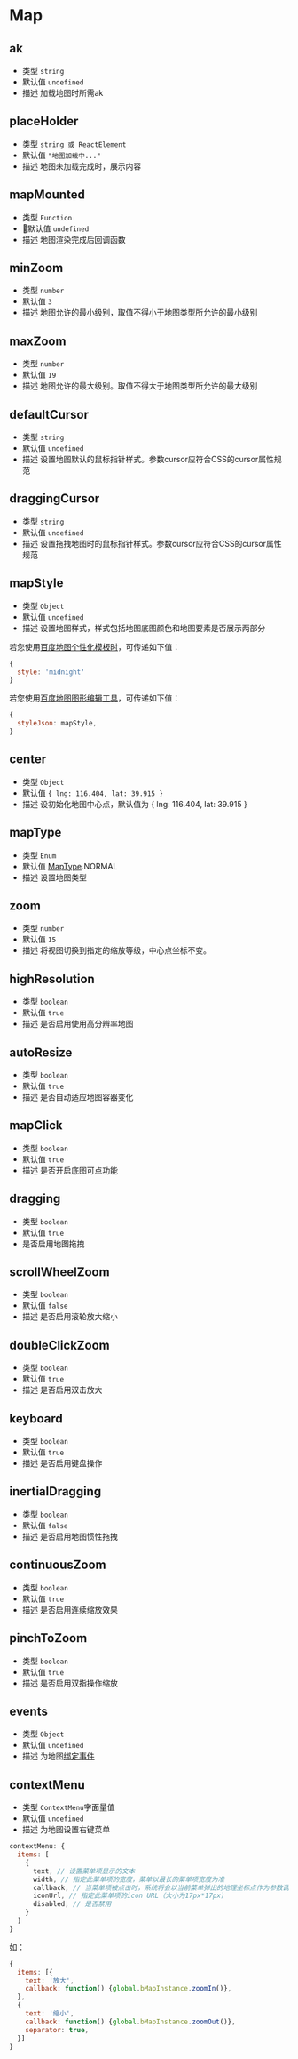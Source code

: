 # Map

## ak
* 类型 `string`
* 默认值 `undefined`
* 描述 加载地图时所需ak

## placeHolder
* 类型 `string 或 ReactElement`
* 默认值 `"地图加载中..."`
* 描述 地图未加载完成时，展示内容

## mapMounted
* 类型 `Function`
* 默认值 `undefined`
* 描述 地图渲染完成后回调函数

## minZoom
* 类型 `number`
* 默认值 `3`
* 描述 地图允许的最小级别，取值不得小于地图类型所允许的最小级别

## maxZoom
* 类型 `number`
* 默认值 `19`
* 描述 地图允许的最大级别。取值不得大于地图类型所允许的最大级别

## defaultCursor
* 类型 `string`
* 默认值 `undefined`
* 描述 设置地图默认的鼠标指针样式。参数cursor应符合CSS的cursor属性规范

## draggingCursor
* 类型 `string`
* 默认值 `undefined`
* 描述 设置拖拽地图时的鼠标指针样式。参数cursor应符合CSS的cursor属性规范

## mapStyle
* 类型 `Object`
* 默认值 `undefined`
* 描述 设置地图样式，样式包括地图底图颜色和地图要素是否展示两部分

若您使用[百度地图个性化模板时](http://lbsyun.baidu.com/custom/list.htm)，可传递如下值：

``` js
{
  style: 'midnight'
}
```

若您使用[百度地图图形编辑工具](http://lbsyun.baidu.com/img-editor.html)，可传递如下值：

``` js
{
  styleJson: mapStyle,
}
```

## center
* 类型 `Object`
* 默认值 `{ lng: 116.404, lat: 39.915 }`
* 描述 设初始化地图中心点，默认值为 { lng: 116.404, lat: 39.915 }

## mapType
* 类型 `Enum`
* 默认值 [MapType](/guide/constants.html#maptype).NORMAL
* 描述 设置地图类型

## zoom
* 类型 `number`
* 默认值 `15`
* 描述 将视图切换到指定的缩放等级，中心点坐标不变。

## highResolution
* 类型 `boolean`
* 默认值 `true`
* 描述 是否启用使用高分辨率地图

## autoResize
* 类型 `boolean`
* 默认值 `true`
* 描述 是否自动适应地图容器变化

## mapClick
* 类型 `boolean`
* 默认值 `true`
* 描述 是否开启底图可点功能

## dragging
* 类型 `boolean`
* 默认值 `true`
* 是否启用地图拖拽

## scrollWheelZoom
* 类型 `boolean`
* 默认值 `false`
* 描述 是否启用滚轮放大缩小

## doubleClickZoom
* 类型 `boolean`
* 默认值 `true`
* 描述 是否启用双击放大

## keyboard
* 类型 `boolean`
* 默认值 `true`
* 描述 是否启用键盘操作

## inertialDragging
* 类型 `boolean`
* 默认值 `false`
* 描述 是否启用地图惯性拖拽

## continuousZoom
* 类型 `boolean`
* 默认值 `true`
* 描述 是否启用连续缩放效果

## pinchToZoom
* 类型 `boolean`
* 默认值 `true`
* 描述 是否启用双指操作缩放

## events
* 类型 `Object`
* 默认值 `undefined`
* 描述 为地图[绑定事件](http://lbsyun.baidu.com/cms/jsapi/reference/jsapi_reference_3_0.html#a0b0)

## contextMenu
* 类型 `ContextMenu`字面量值
* 默认值 `undefined`
* 描述 为地图设置右键菜单

``` js
contextMenu: {
  items: [
    {
      text, // 设置菜单项显示的文本
      width, // 指定此菜单项的宽度，菜单以最长的菜单项宽度为准
      callback, // 当菜单项被点击时，系统将会以当前菜单弹出的地理坐标点作为参数调用回调函数callback
      iconUrl, // 指定此菜单项的icon URL（大小为17px*17px)
      disabled, // 是否禁用
    }
  ]
}
```

如：
``` js
{
  items: [{
    text: '放大',
    callback: function() {global.bMapInstance.zoomIn()},
  },
  {
    text: '缩小',
    callback: function() {global.bMapInstance.zoomOut()},
    separator: true,
  }]
}
```